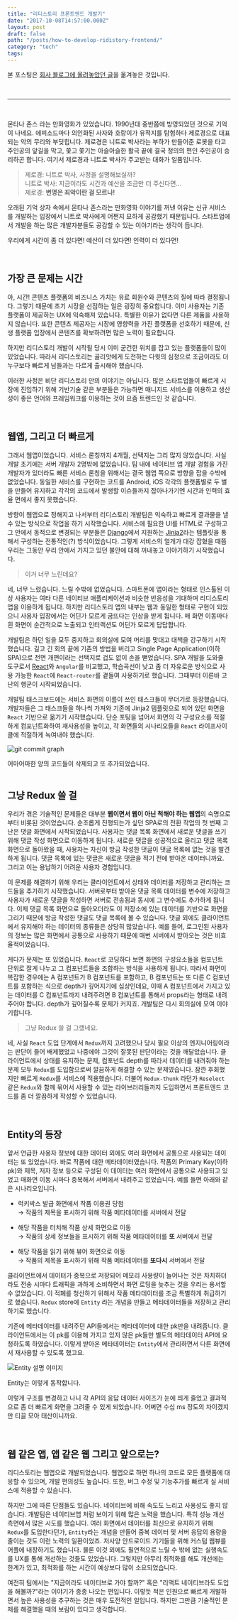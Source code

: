```yaml
---
title: "리디스토리 프론트엔드 개발기"
date: "2017-10-08T14:57:00.000Z"
layout: post
draft: false
path: "/posts/how-to-develop-ridistory-frontend/"
category: "tech"
tags:
---
```


본 포스팅은 [회사 블로그에 올려놓았던 글](https://www.ridicorp.com/blog/2017/09/13/how-to-develop-ridistory-front/)을 옮겨놓은 것입니다.

<br />

---

<br />

몬타나 존스 라는 만화영화가 있었습니다. 1990년대 중반쯤에 방영되었던 것으로 기억이 나네요. 에피소드마다 의인화된 사자와 호랑이가 유적지를 탐험하다 제로경으로 대표되는 악의 무리와 부딪힙니다. 제로경은 니트로 박사라는 부하가 만들어준 로봇을 타고 주인공의 앞길을 막고, 쫓고 쫓기는 아슬아슬한 활극 끝에 결국 정의의 편인 주인공이 승리하곤 합니다. 여기서 제로경과 니트로 박사가 주고받는 대화가 일품입니다. 

> 제로경: 니트로 박사, 사정을 설명해보실까? <br />
> 니트로 박사: 지금이라도 시간과 예산을 조금만 더 주신다면… <br />
> 제로경: **변명은 죄악이란 걸 모르나!**

오래된 기억 상자 속에서 몬타나 존스라는 만화영화 이야기를 꺼낸 이유는 신규 서비스를 개발하는 입장에서 니트로 박사에게 어쩐지 묘하게 공감했기 때문입니다. 스타트업에서 개발을 하는 많은 개발자분들도 공감할 수 있는 이야기라는 생각이 듭니다. 

우리에게 시간이 좀 더 있다면! 예산이 더 있다면! 인력이 더 있다면! 

<br>

## 가장 큰 문제는 시간
아, 시간! 콘텐츠 플랫폼의 비즈니스 가치는 유료 회원수와 콘텐츠의 질에 따라 결정됩니다. 그렇기 때문에 초기 시장을 선점하는 일은 굉장히 중요합니다. 이미 사용자는 기존 플랫폼이 제공하는 UX에 익숙해져 있습니다. 특별한 이유가 없다면 다른 제품을 사용하지 않습니다. 또한 콘텐츠 제공자는 시장에 영향력을 가진 플랫폼을 선호하기 때문에, 신생 플랫폼 입장에서 콘텐츠를 확보하려면 많은 노력이 필요합니다.

하지만 리디스토리 개발이 시작될 당시 이미 굳건한 위치를 잡고 있는 플랫폼들이 많이 있었습니다. 따라서 리디스토리는 골리앗에게 도전하는 다윗의 심정으로 조금이라도 더 누구보다 빠르게 남들과는 다르게 출시해야 했습니다.

이러한 사정은 비단 리디스토리 만의 이야기는 아닙니다. 많은 스타트업들이 빠르게 시장에 진입하기 위해 기반기술 같은 부분들은 가능하면 매니지드 서비스를 이용하고 생산성이 좋은 언어와 프레임워크를 이용하는 것이 요즘 트렌드인 것 같습니다.

<br>

## 웹앱, 그리고 더 빠르게
그래서 웹앱이었습니다. 서비스 론칭까지 4개월, 선택지는 그리 많지 않았습니다. 사실 개발 초기에는 서버 개발자 2명밖에 없었습니다. 팀 내에 네이티브 앱 개발 경험을 가진 개발자가 있더라도 빠른 서비스 론칭을 위해서는 결국 웹앱 쪽으로 방향을 잡을 수밖에 없었습니다. 동일한 서비스를 구현하는 코드를 Android, iOS 각각의 플랫폼별로 두 벌을 만들어 유지하고 각각의 코드에서 발생할 이슈들까지 잡아나가기엔 시간과 인력의 효율 면에서 좋지 못했습니다.

방향이 웹앱으로 정해지고 나서부터 리디스토리 개발팀은 익숙하고 빠르게 결과물을 낼 수 있는 방식으로 작업을 하기 시작했습니다. 서비스에 필요한 UI를 HTML로 구성하고 그 안에서 동적으로 변경되는 부분들은 [Django](https://www.djangoproject.com/)에서 지원하는 [Jinja2](http://jinja.pocoo.org/)라는 템플릿을 통해서 구성하는 전통적인(?) 방식이었습니다. 그렇게 서비스의 얼개가 대강 잡혔을 때쯤 우리는 그동안 우리 안에서 가지고 있던 불안에 대해 꺼내놓고 이야기하기 시작했습니다. 

> 이거 너무 느린데요?

네, 너무 느렸습니다. 느릴 수밖에 없었습니다. 스마트폰에 앱이라는 형태로 인스톨된 이상 사용자는 여타 다른 네이티브 애플리케이션과 비슷한 반응성을 기대하며 리디스토리 앱을 이용하게 됩니다. 하지만 리디스토리 앱의 내부는 웹과 동일한 형태로 구현이 되었으니 사용자 입장에서는 어딘가 모르게 굼뜨다는 인상을 받게 됩니다. 매 화면 이동마다 흰 화면이 순간적으로 노출되고 인터랙션도 어딘가 모르게 답답합니다. 

개발팀은 하던 일을 모두 중지하고 회의실에 모여 머리를 맞대고 대책을 강구하기 시작했습니다. 길고 긴 회의 끝에 기존의 방법을 버리고 Single Page Application(이하  SPA)으로 전면 개편이라는 선택지로 겁도 없이 손을 뻗었습니다. SPA 개발을 도와줄 도구로서 [React](https://facebook.github.io/react/)와 `Angular`를 비교했고, 학습곡선이 낮고 좀 더 자유로운 방식으로 사용 가능한 `React`에 `React-router`를 곁들여 사용하기로 했습니다. 그때부터 이른바 고난의 행군이 시작되었습니다. 

개발팀 태스크보드에는 서비스 화면의 이름이 쓰인 태스크들이 무더기로 등장했습니다. 개발자들은 그 태스크들을 하나씩 가져와 기존에 Jinja2 템플릿으로 되어 있던 화면을 `React` 기반으로 옮기기 시작했습니다. 단순 포팅을 넘어서 화면의 각 구성요소를 적절하게 컴포넌트화하여 재사용성을 높이고, 각 화면들의 시나리오들을 `React` 라이프사이클에 적절하게 녹여내야 했습니다.

![git commit graph](https://www.ridicorp.com/blog/img/2017-09-13/code_deleted_added.png)
<figcaption>어마어마한 양의 코드들이 삭제되고 또 추가되었습니다. </figcaption>

<br>

## 그냥 Redux 쓸 걸
우리가 겪은 기술적인 문제들은 대부분 **웹이면서 웹이 아닌 척해야 하는 웹앱**의 숙명으로부터 비롯된 것이었습니다. 순조롭게 진행되는가 싶던 SPA로의 전환 작업의 첫 번째 고난은 댓글 화면에서 시작되었습니다. 사용자는 댓글 목록 화면에서 새로운 댓글을 쓰기 위해 댓글 작성 화면으로 이동하게 됩니다. 새로운 댓글을 성공적으로 올리고 댓글 목록 화면으로 돌아왔을 때, 사용자는 자신이 방금 작성한 댓글이 댓글 목록에 없는 것을 발견하게 됩니다. 댓글 목록에 있는 댓글은 새로운 댓글을 적기 전에 받아온 데이터니까요. 그리고 이는 용납하기 어려운 사용자 경험입니다.

이 문제를 해결하기 위해 우리는 클라이언트에서 상태와 데이터를 저장하고 관리하는 코드들을 추가하기 시작했습니다. 서버로부터 받아온 댓글 목록 데이터를 변수에 저장하고 사용자가 새로운 댓글을 작성하면 서버로 전송됨과 동시에 그 변수에도 추가하게 됩니다. 이제 댓글 목록 화면으로 돌아오더라도 이 저장소에 있는 데이터를 기반으로 화면을 그리기 때문에 방금 작성한 댓글도 댓글 목록에 볼 수 있습니다. 댓글 외에도 클라이언트에서 유지해야 하는 데이터의 종류들은 상당히 많았습니다. 예를 들어, 로그인된 사용자의 정보는 많은 화면에서 공통으로 사용하기 때문에 매번 서버에서 받아오는 것은 비효율적이었습니다. 

게다가 문제는 또 있었습니다. `React`로 코딩하다 보면 화면의 구성요소들을 컴포넌트 단위로 잘게 나누고 그 컴포넌트들을 조합하는 방식을 사용하게 됩니다. 따라서 화면이 복잡한 경우에는 A 컴포넌트가 B 컴포넌트를 포함하고, B 컴포넌트는 또 다른 C 컴포넌트를 포함하는 식으로 depth가 깊어지기에 십상인데요, 이때 A 컴포넌트에서 가지고 있는 데이터를 C 컴포넌트까지 내려주려면 B 컴포넌트를 통해서 props라는 형태로 내려주어야 합니다. depth가 깊어질수록 문제가 커지죠. 개발팀은 다시 회의실에 모여 이야기합니다. 

> 그냥 Redux 쓸 걸 그랬네요.

네, 사실 `React` 도입 단계에서 `Redux`까지 고려했으나 당시 필요 이상의 엔지니어링이라는 판단이 들어 배제했었고 나중에야 그것이 잘못된 판단이라는 것을 깨달았습니다. 클라이언트에서 상태를 유지하는 문제, 컴포넌트 depth를 따라서 데이터를 내려줘야 하는 문제 모두 `Redux`를 도입함으로써 깔끔하게 해결할 수 있는 문제였습니다. 잠깐 후회했지만 빠르게 `Redux`를 서비스에 적용했습니다. 더불어 `Redux-thunk` 라던가 `Reselect` 같은 `Redux`와 함께 묶어서 사용할 수 있는 라이브러리들까지 도입하면서 프론트엔드 코드를 좀 더 깔끔하게 작성할 수 있었습니다. 

<br>

## Entity의 등장 
앞서 언급한 사용자 정보에 대한 데이터 외에도 여러 화면에서 공통으로 사용되는 데이터는 또 있었습니다. 바로 작품에 대한 메타데이터였습니다. 작품의 Primary Key(이하 pk)와 제목, 저자 정보 등으로 구성된 이 데이터는 여러 화면에서 공통으로 사용되고 있었고 매화면 이동 시마다 중복해서 서버에서 내려주고 있었습니다. 예를 들면 아래와 같은 시나리오입니다.


- 럭키박스 발급 화면에서 작품 이용권 당첨<br />
  → 작품의 제목을 표시하기 위해 작품 메타데이터를 서버에서 전달

- 해당 작품을 터치해 작품 상세 화면으로 이동<br />
  → 작품의 상세 정보들을 표시하기 위해 작품 메타데이터를 **또** 서버에서 전달 

- 해당 작품을 읽기 위해 뷰어 화면으로 이동<br />
  → 작품의 제목을 표시하기 위해 작품 메타데이터를 **또다시** 서버에서 전달 


클라이언트에서 데이터가 중복으로 저장되어 메모리 사용량이 늘어나는 것은 차치하더라도 전송 시마다 트래픽을 과하게 소비하면서 화면 로딩을 늦추는 것을 우리는 용서할 수 없었습니다. 
이 적폐를 청산하기 위해서 작품 메타데이터를 조금 특별하게 취급하기로 했습니다. `Redux` store에 `Entity` 라는 개념을 만들고 메타데이터들을 저장하고 관리하기로 했습니다.

기존에 메타데이터를 내려주던 API들에서는 메타데이터에 대한 pk만을 내려줍니다.
클라이언트에서는 이 pk를 이용해 가지고 있지 않은 pk들만 별도의 메타데이터 API에 요청하도록 하였습니다. 
이렇게 받아온 메타데이터는 `Entity`에서 관리하면서 다른 화면에서 재사용할 수 있도록 했고요. 

![Entity 설명 이미지](https://www.ridicorp.com/blog/img/2017-09-13/entity.png)
<figcaption>Entity는 이렇게 동작합니다.</figcaption>

이렇게 구조를 변경하고 나니 각 API의 응답 데이터 사이즈가 눈에 띄게 줄었고 결과적으로 좀 더 빠르게 화면을 그려줄 수 있게 되었습니다. 어쩌면 수십 ms 정도의 차이겠지만 티끌 모아 태산이니까요. 

<br>

## 웹 같은 앱, 앱 같은 웹 그리고 앞으로는? 
리디스토리는 웹앱으로 개발되었습니다. 웹앱으로 하면 하나의 코드로 모든 플랫폼에 대응할 수 있으며, 개발 편의성도 높습니다. 또한, 버그 수정 및 기능추가를 빠르게 실 서비스에 적용할 수 있습니다. 

하지만 그에 따른 단점들도 있습니다. 네이티브에 비해 속도도 느리고 사용성도 좋지 않습니다. 
개발팀은 네이티브앱 처럼 보이기 위해 많은 노력을 했습니다. 특히 성능 개선 측면에서 많은 시도를 했습니다. 여러 화면에서 데이터를 최신으로 유지하기 위해 `Redux`를 도입한다던가, `Entity`라는 개념을 만들어 중복 데이터 및 서버 응답의 용량을 줄이는 것도 이런 노력의 일환이었죠. 저사양 안드로이드 기기들을 위해 커스텀 웹뷰를 어플에 내장하기도 했습니다. 물론 이것 외에도 필연적으로 느릴 수 밖에 없는 실행속도를 UX를 통해 개선하는 것들도 있었습니다. 그렇지만 아무리 최적화를 해도 개선에는 한계가 있고, 최적화를 하는 시간이 예상보다 많이 소요되었습니다. 

여전히 팀에서는 "지금이라도 네이티브로 가야 할까?" 혹은 "리액트 네이티브라도 도입을 해볼까?"라는 이야기가 종종 나오는 편입니다. 이렇듯 적은 인원으로 빠르게 개발하면서 높은 사용성을 추구하는 것은 매우 도전적인 일입니다. 하지만 그만큼 기술적인 문제를 해결했을 때의 보람이 있다고 생각합니다.

